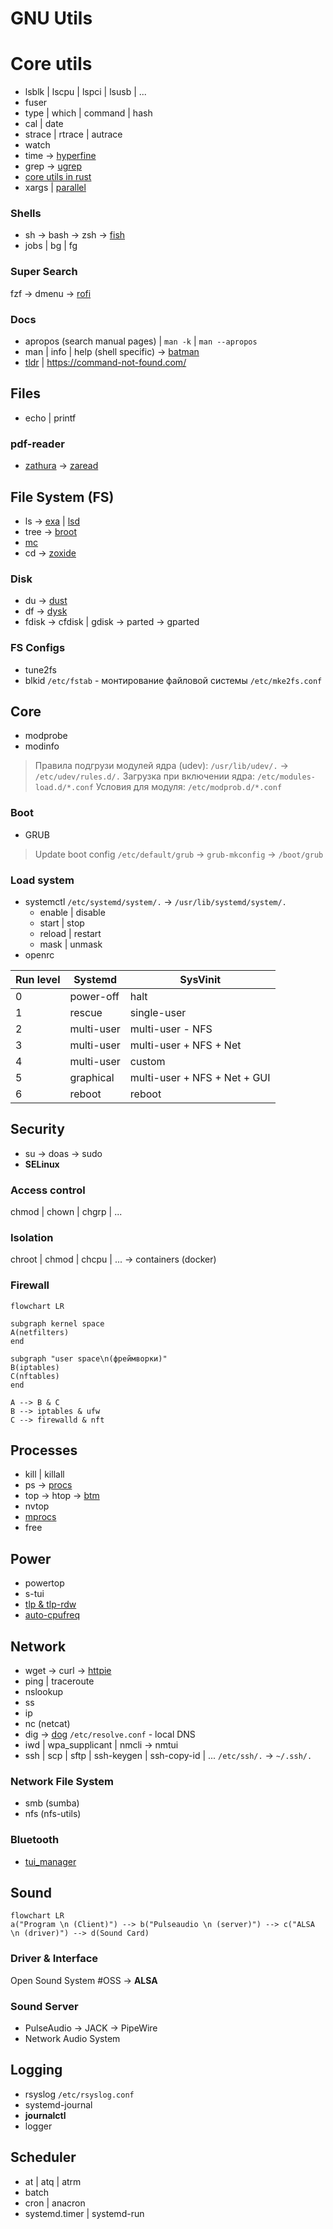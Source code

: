 # GNU Utils

#  Core utils
- lsblk | lscpu | lspci | lsusb | ...
- fuser
- type | which  | command | hash
- cal | date
- strace | rtrace | autrace
- watch
- time -> [hyperfine](https://github.com/sharkdp/hyperfine)
- grep -> [ugrep](https://github.com/Genivia/ugrep)
- [core utils in rust](https://github.com/uutils/coreutils)
- xargs | [parallel](https://www.gnu.org/software/parallel/)

### Shells
- sh -> bash -> zsh -> [fish](https://fishshell.com/)
- jobs | bg | fg
### Super Search
fzf -> dmenu -> [rofi](https://github.com/davatorium/rofi)
### Docs
- apropos (search manual pages) | `man -k` | `man --apropos`
- man | info | help (shell specific)  -> [batman](https://github.com/eth-p/bat-extras/blob/master/doc/batman.md)
- [tldr](https://tldr.sh/) | https://command-not-found.com/


## Files
- echo | printf

### pdf-reader
- [zathura](https://pwmt.org/projects/zathura/) -> [zaread](https://github.com/paoloap/zaread)

## File System (FS)
- ls -> [exa](https://github.com/ogham/exa) | [lsd](https://github.com/lsd-rs/lsd)
- tree -> [broot](https://github.com/Canop/broot)
- [mc](https://midnight-commander.org/wiki)
- cd -> [zoxide](https://github.com/ajeetdsouza/zoxide)
### Disk
- du -> [dust](https://github.com/bootandy/dust)
- df -> [dysk](https://github.com/Canop/dysk)
- fdisk -> cfdisk | gdisk -> parted -> gparted
### FS Configs
- tune2fs
- blkid
`/etc/fstab` - монтирование файловой системы
`/etc/mke2fs.conf`

## Core
- modprobe
- modinfo
> Правила подгрузи модулей ядра (udev):
> `/usr/lib/udev/.` -> `/etc/udev/rules.d/.`
> Загрузка при включении ядра: `/etc/modules-load.d/*.conf`
> Условия для модуля: `/etc/modprob.d/*.conf`
### Boot
- GRUB
> 	Update boot config
> 	`/etc/default/grub` -> `grub-mkconfig` -> `/boot/grub`
### Load system
- systemctl `/etc/systemd/system/.` -> `/usr/lib/systemd/system/.`
	- enable | disable
	- start | stop
	- reload | restart
	- mask | unmask
- openrc

Run level | Systemd | SysVinit
--- | --- | ---
0 | power-off | halt
1 | rescue | single-user
2 | multi-user | multi-user - NFS
3 | multi-user | multi-user + NFS + Net
4 | multi-user | custom
5 | graphical | multi-user + NFS + Net + GUI
6 | reboot | reboot

## Security
- su -> doas -> sudo
- **SELinux**
### Access control
chmod | chown | chgrp | ...
### Isolation
chroot | chmod | chcpu | ... -> containers (docker)
### Firewall
```mermaid
flowchart LR

subgraph kernel space
A(netfilters)
end

subgraph "user space\n(фреймворки)"
B(iptables)
C(nftables)
end

A --> B & C
B --> iptables & ufw
C --> firewalld & nft
```

## Processes
- kill | killall
- ps -> [procs](https://github.com/dalance/procs)
- top -> htop -> [btm](https://github.com/ClementTsang/bottom)
- nvtop
- [mprocs](https://github.com/pvolok/mprocs)
- free

## Power
- powertop
- s-tui
- [tlp & tlp-rdw](https://linrunner.de/tlp/index.html)
- [auto-cpufreq](https://github.com/AdnanHodzic/auto-cpufreq)

## Network
- wget -> curl -> [httpie](https://httpie.io/docs/cli/main-features)
- ping | traceroute
- nslookup
- ss
- ip
- nc (netcat)
- dig -> [dog](https://github.com/ogham/dog)
	`/etc/resolve.conf` - local DNS
- iwd | wpa_supplicant | nmcli -> nmtui
- ssh | scp | sftp | ssh-keygen | ssh-copy-id | ...
	`/etc/ssh/.` -> `~/.ssh/.`
### Network File System
- smb (sumba)
- nfs (nfs-utils)
### Bluetooth
- [tui_manager](https://github.com/darkhz/bluetuith)

## Sound
```mermaid
flowchart LR
a("Program \n (Client)") --> b("Pulseaudio \n (server)") --> c("ALSA \n (driver)") --> d(Sound Card)
```
### Driver & Interface
Open Sound System #OSS -> **ALSA**
### Sound Server
- PulseAudio -> JACK -> PipeWire
- Network Audio System

## Logging
- rsyslog `/etc/rsyslog.conf`
- systemd-journal
- **journalctl**
- logger

## Scheduler
- at | atq | atrm
- batch
- cron | anacron
- systemd.timer | systemd-run
